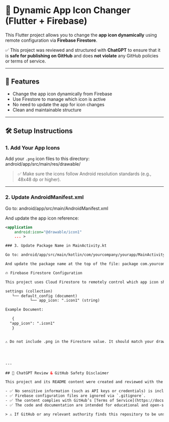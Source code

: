 
# 🔄 Dynamic App Icon Changer (Flutter + Firebase)

This Flutter project allows you to change the **app icon dynamically** using remote configuration via **Firebase Firestore**.

✅ This project was reviewed and structured with **ChatGPT** to ensure that it is **safe for publishing on GitHub** and does **not violate** any GitHub policies or terms of service.

---

## 🚀 Features

- Change the app icon dynamically from Firebase
- Use Firestore to manage which icon is active
- No need to update the app for icon changes
- Clean and maintainable structure

---

## 🛠️ Setup Instructions
### 1. Add Your App Icons

Add your `.png` icon files to this directory: android/app/src/main/res/drawable/


> ✅ Make sure the icons follow Android resolution standards (e.g., 48x48 dp or higher).

---

### 2. Update AndroidManifest.xml

Go to: android/app/src/main/AndroidManifest.xml


And update the app icon reference:

```xml
<application
    android:icon="@drawable/icon1"
    ... >

### 3. Update Package Name in MainActivity.kt

Go to: android/app/src/main/kotlin/com/yourcompany/yourapp/MainActivity.kt

And update the package name at the top of the file: package com.yourcompany.yourapp

🔥 Firebase Firestore Configuration

This project uses Cloud Firestore to remotely control which app icon should be used.

settings (collection)
   └── default_config (document)
           └── app_icon: ".icon1" (string)

Example Document:

   {
  "app_icon": ".icon1"
   }


⚠️ Do not include .png in the Firestore value. It should match your drawable icon filename exactly (e.g., .icon1 refers to icon1.png).




---

## 🤖 ChatGPT Review & GitHub Safety Disclaimer

This project and its README content were created and reviewed with the assistance of **ChatGPT by OpenAI** to ensure they are safe and appropriate for public sharing on **GitHub**.

- ✅ No sensitive information (such as API keys or credentials) is included.
- ✅ Firebase configuration files are ignored via `.gitignore`.
- ✅ The content complies with GitHub’s [Terms of Service](https://docs.github.com/en/site-policy/github-terms/github-terms-of-service) and [Community Guidelines](https://docs.github.com/en/site-policy/github-terms/github-community-guidelines).
- ✅ The code and documentation are intended for educational and open-source use only.

> ⚠️ If GitHub or any relevant authority finds this repository to be unsafe or in violation of any policy in the future, we are fully prepared to **take immediate action, including removing or modifying the content** to ensure compliance.

